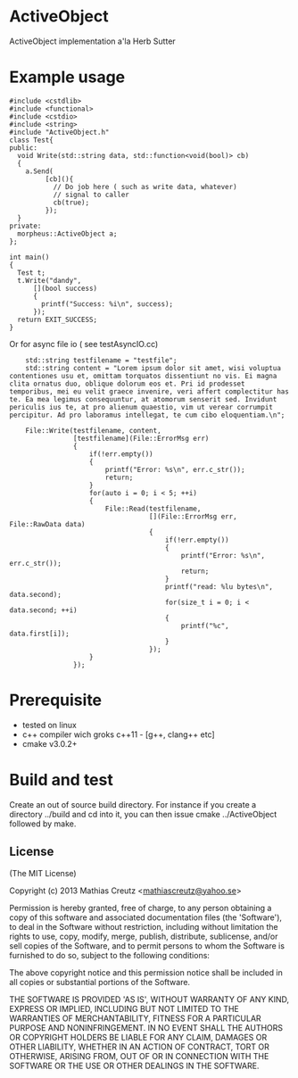 ActiveObject
============================

ActiveObject implementation a'la Herb Sutter

Example usage
=============

```
#include <cstdlib>
#include <functional>
#include <cstdio>
#include <string>
#include "ActiveObject.h"
class Test{
public:
  void Write(std::string data, std::function<void(bool)> cb)
  {
    a.Send(
	     [cb](){
	       // Do job here ( such as write data, whatever)
	       // signal to caller
	       cb(true);
	     });
  }
private:
  morpheus::ActiveObject a;
};

int main()
{
  Test t;
  t.Write("dandy", 
	  [](bool success)
	  {
	    printf("Success: %i\n", success);
	  });
  return EXIT_SUCCESS;
}
```

Or for async file io ( see testAsyncIO.cc)

```
    std::string testfilename = "testfile";
    std::string content = "Lorem ipsum dolor sit amet, wisi voluptua contentiones usu et, omittam torquatos dissentiunt no vis. Ei magna clita ornatus duo, oblique dolorum eos et. Pri id prodesset temporibus, mei eu velit graece invenire, veri affert complectitur has te. Ea mea legimus consequuntur, at atomorum senserit sed. Invidunt periculis ius te, at pro alienum quaestio, vim ut verear corrumpit percipitur. Ad pro laboramus intellegat, te cum cibo eloquentiam.\n";

    File::Write(testfilename, content, 
                [testfilename](File::ErrorMsg err)
                {
                    if(!err.empty())
                    {
                        printf("Error: %s\n", err.c_str());
                        return;
                    }
                    for(auto i = 0; i < 5; ++i)
                    {
                        File::Read(testfilename, 
                                   [](File::ErrorMsg err, File::RawData data)
                                   {
                                       if(!err.empty())
                                       {
                                           printf("Error: %s\n", err.c_str());
                                           return;
                                       }
                                       printf("read: %lu bytes\n", data.second);
                                       for(size_t i = 0; i < data.second; ++i)
                                       {
                                           printf("%c", data.first[i]);
                                       }
                                   });
                    }
                });

```

Prerequisite
============
* tested on linux 
* c++ compiler wich groks c++11 - [g++, clang++ etc]
* cmake v3.0.2+

Build and test
==============
Create an out of source build directory.
For instance if you create a directory ../build and cd into it,
you can then issue cmake ../ActiveObject followed by make.


License
-------

(The MIT License)

Copyright (c) 2013 Mathias Creutz &lt;mathiascreutz@yahoo.se&gt;

Permission is hereby granted, free of charge, to any person obtaining
a copy of this software and associated documentation files (the
'Software'), to deal in the Software without restriction, including
without limitation the rights to use, copy, modify, merge, publish,
distribute, sublicense, and/or sell copies of the Software, and to
permit persons to whom the Software is furnished to do so, subject to
the following conditions:

The above copyright notice and this permission notice shall be
included in all copies or substantial portions of the Software.

THE SOFTWARE IS PROVIDED 'AS IS', WITHOUT WARRANTY OF ANY KIND,
EXPRESS OR IMPLIED, INCLUDING BUT NOT LIMITED TO THE WARRANTIES OF
MERCHANTABILITY, FITNESS FOR A PARTICULAR PURPOSE AND NONINFRINGEMENT.
IN NO EVENT SHALL THE AUTHORS OR COPYRIGHT HOLDERS BE LIABLE FOR ANY
CLAIM, DAMAGES OR OTHER LIABILITY, WHETHER IN AN ACTION OF CONTRACT,
TORT OR OTHERWISE, ARISING FROM, OUT OF OR IN CONNECTION WITH THE
SOFTWARE OR THE USE OR OTHER DEALINGS IN THE SOFTWARE.

[g++]: http://gcc.gnu.org/
[java]: http://www.oracle.com/technetwork/java/javase/overview/index.html

